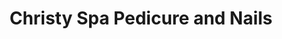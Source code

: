 ---
title: "Christy Spa Pedicure and Nails"
url: /huntingtown/christy-spa-pedicure-and-nails/
shop: Kosmetik
---
